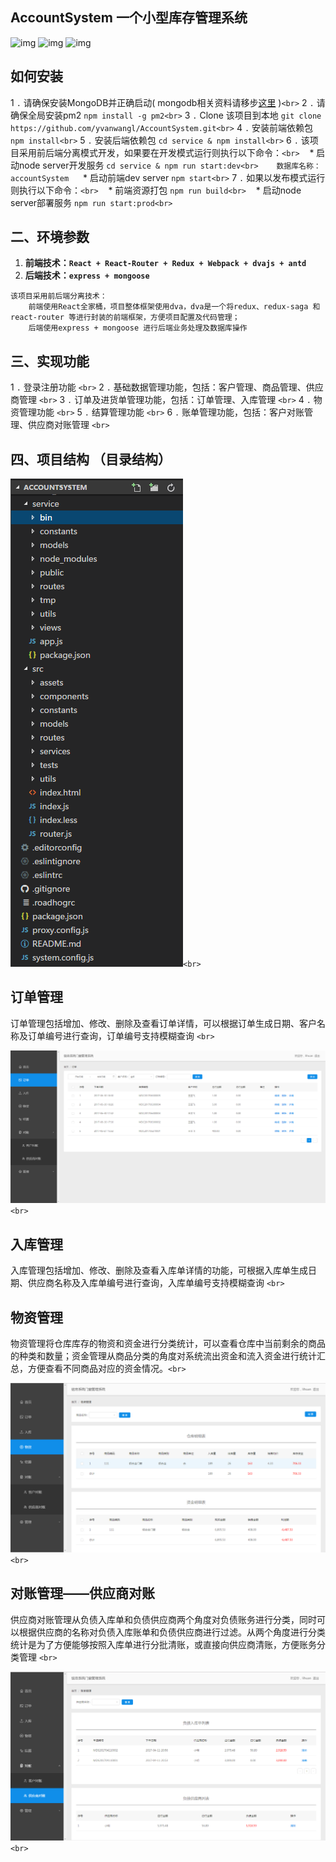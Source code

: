 ## AccountSystem 一个小型库存管理系统

![img](https://camo.githubusercontent.com/4c82c2bade9204481be86bfdbc0b773be2c823dd/68747470733a2f2f696d672e736869656c64732e696f2f62616467652f4c616e67756167652d4a6176617363726970742d79656c6c6f772e7376673f7374796c653d666c6174)  ![img](https://camo.githubusercontent.com/3a5d997143423893d291af21f6a10bddf6716fd1/68747470733a2f2f696d672e736869656c64732e696f2f62616467652f4c616e67756167652d4e6f64652d677265656e2e7376673f7374796c653d666c6174)  ![img](https://camo.githubusercontent.com/c55a47ce085cee081ab8038d88db04e3638fee48/68747470733a2f2f696d672e736869656c64732e696f2f62616467652f44617461626173652d4d6f6e676f44422d677265656e2e7376673f7374796c653d666c6174)

## 如何安装

1 `.` 请确保安装MongoDB并正确启动( mongodb相关资料请移步[这里](https://docs.mongodb.com/manual/installation/) )`<br>`
2 `.` 请确保全局安装pm2 `npm install -g pm2<br>`
3 `.` Clone 该项目到本地 `git clone https://github.com/yvanwangl/AccountSystem.git<br>`
4 `.` 安装前端依赖包 `npm install<br>`
5 `.` 安装后端依赖包 `cd service & npm install<br>`
6 `.` 该项目采用前后端分离模式开发，如果要在开发模式运行则执行以下命令：`<br>`
    * 启动node server开发服务 `cd service & npm run start:dev<br>    数据库名称：accountSystem `
    * 启动前端dev server `npm start<br>`
7 `.` 如果以发布模式运行则执行以下命令：`<br>`
    * 前端资源打包 `npm run build<br>`
    * 启动node server部署服务 `npm run start:prod<br>`

## 二、环境参数

1. **前端技术：`React + React-Router + Redux + Webpack + dvajs + antd`**
2. **后端技术：`express + mongoose `**

```
该项目采用前后端分离技术：
    前端使用React全家桶，项目整体框架使用dva，dva是一个将redux、redux-saga 和 react-router 等进行封装的前端框架，方便项目配置及代码管理； 
    后端使用express + mongoose 进行后端业务处理及数据库操作
```

## 三、实现功能

1 `.` 登录注册功能 `<br>`
2 `.` 基础数据管理功能，包括：客户管理、商品管理、供应商管理 `<br>`
3 `.` 订单及进货单管理功能，包括：订单管理、入库管理 `<br>`
4 `.` 物资管理功能 `<br>`
5 `.` 结算管理功能 `<br>`
6 `.` 账单管理功能，包括：客户对账管理、供应商对账管理 `<br>`

## 四、项目结构 （目录结构）

![](./docs/images/project.png)`<br>`

## 订单管理

订单管理包括增加、修改、删除及查看订单详情，可以根据订单生成日期、客户名称及订单编号进行查询，订单编号支持模糊查询 `<br>`

![](./docs/images/order.png)`<br>`

## 入库管理

入库管理包括增加、修改、删除及查看入库单详情的功能，可根据入库单生成日期、供应商名称及入库单编号进行查询，入库单编号支持模糊查询 `<br> `

## 物资管理

物资管理将仓库库存的物资和资金进行分类统计，可以查看仓库中当前剩余的商品的种类和数量；资金管理从商品分类的角度对系统流出资金和流入资金进行统计汇总，方便查看不同商品对应的资金情况。`<br>`

![](./docs/images/resource.png)`<br>`

## 对账管理——供应商对账

供应商对账管理从负债入库单和负债供应商两个角度对负债账务进行分类，同时可以根据供应商的名称对负债入库账单和负债供应商进行过滤。从两个角度进行分类统计是为了方便能够按照入库单进行分批清账，或直接向供应商清账，方便账务分类管理 `<br>`

![](./docs/images/supplierBill.png)`<br> `
